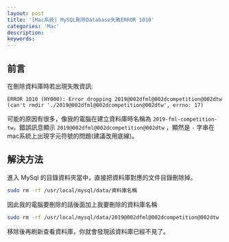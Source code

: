 ```yaml
---
layout: post
title: '[Mac系統] MySQL刪除Database失敗ERROR 1010'
categories: 'Mac'
description:
keywords: 
---
```


## 前言
在刪除資料庫時若出現失敗資訊:

```
ERROR 1010 (HY000): Error dropping 2019@002dfml@002dcompetition@002dtw (can't rmdir './2019@002dfml@002dcompetition@002dtw', errno: 17)
``` 
可能的原因有很多，像我的電腦在建立資料庫時名稱為 `2019-fml-competition-tw`，錯誤訊息顯示 `2019@002dfml@002dcompetition@002dtw` ，顯然是 `-` 字串在 mac系統上出現字元符號的問題(建議改用底線)。

## 解決方法
進入 MySql 的目錄資料夾當中，直接把資料庫對應的文件目錄刪除掉。

```bash
sudo rm -rf /usr/local/mysql/data/資料庫名稱
```

因此我的電腦要刪除的話後面加上我要刪除的資料庫名稱

```bash
sudo rm -rf /usr/local/mysql/data/2019@002dfml@002dcompetition@002dtw
```

移除後再刷新查看資料庫，你就會發現該資料庫已經不見了。


